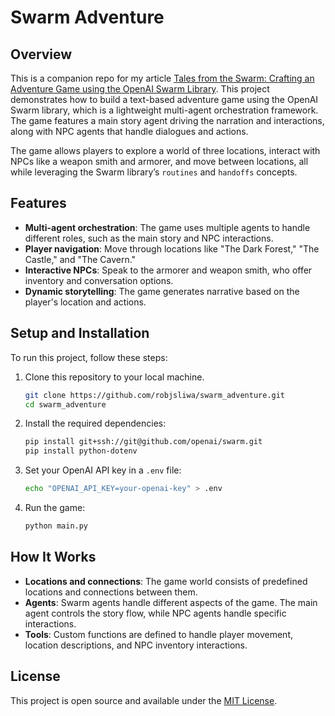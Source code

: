 # Swarm Adventure

## Overview

This is a companion repo for my article [Tales from the Swarm: Crafting an Adventure Game using the OpenAI Swarm Library](). This project demonstrates how to build a text-based adventure game using the OpenAI Swarm library, which is a lightweight multi-agent orchestration framework. The game features a main story agent driving the narration and interactions, along with NPC agents that handle dialogues and actions.

The game allows players to explore a world of three locations, interact with NPCs like a weapon smith and armorer, and move between locations, all while leveraging the Swarm library’s `routines` and `handoffs` concepts.

## Features

- **Multi-agent orchestration**: The game uses multiple agents to handle different roles, such as the main story and NPC interactions.
- **Player navigation**: Move through locations like "The Dark Forest," "The Castle," and "The Cavern."
- **Interactive NPCs**: Speak to the armorer and weapon smith, who offer inventory and conversation options.
- **Dynamic storytelling**: The game generates narrative based on the player's location and actions.

## Setup and Installation

To run this project, follow these steps:

1. Clone this repository to your local machine.
   
   ```bash
   git clone https://github.com/robjsliwa/swarm_adventure.git
   cd swarm_adventure
   ```

2. Install the required dependencies:
   
   ```bash
   pip install git+ssh://git@github.com/openai/swarm.git
   pip install python-dotenv
   ```

3. Set your OpenAI API key in a `.env` file:
   
   ```bash
   echo "OPENAI_API_KEY=your-openai-key" > .env
   ```

4. Run the game:

   ```bash
   python main.py
   ```

## How It Works

- **Locations and connections**: The game world consists of predefined locations and connections between them.
- **Agents**: Swarm agents handle different aspects of the game. The main agent controls the story flow, while NPC agents handle specific interactions.
- **Tools**: Custom functions are defined to handle player movement, location descriptions, and NPC inventory interactions.

## License

This project is open source and available under the [MIT License](LICENSE).
